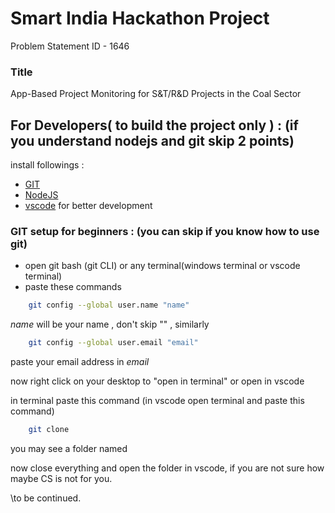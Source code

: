# Smart India Hackathon Project

Problem Statement ID - 1646

### Title

App-Based Project Monitoring for S&T/R&D Projects in the Coal Sector

## For Developers( to build the project only ) : (if you understand nodejs and git skip 2 points)

install followings :
* [GIT](https://git-scm.com/download/win)
* [NodeJS](https://nodejs.org/en)
* [vscode](https://code.visualstudio.com/) for better development

### GIT setup for beginners : (you can skip if you know how to use git)

* open git bash (git CLI) or any terminal(windows terminal or vscode terminal)
* paste these commands

```bash
    git config --global user.name "name"
```
*name* will be your name , don't skip "" ,
similarly

```bash
    git config --global user.email "email"
```
paste your email address in *email*

now right click on your desktop to "open in terminal" or open in vscode

in terminal paste this command (in vscode open terminal and paste this command)
```bash
    git clone 
```
you may see a folder named 

now close everything and open the folder in vscode,
if you are not sure how maybe CS is not for you.

\to be continued.



